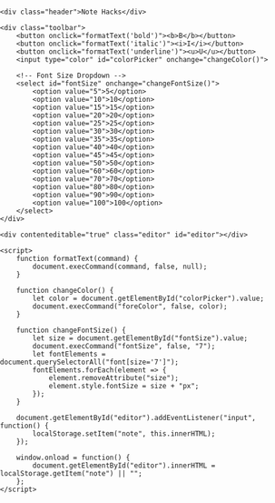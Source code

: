 <!DOCTYPE html>
<html lang="en">
<head>
    <meta charset="UTF-8">
    <meta name="viewport" content="width=device-width, initial-scale=1.0">
    <title>Note Hacks</title>
    <style>
        body {
            font-family: Arial, sans-serif;
            margin: 0;
            padding: 0;
            display: flex;
        }
        .header {
            position: fixed;
            top: 0;
            left: 0;
            width: 100%;
            background-color: blue;
            color: white;
            text-align: center;
            padding: 15px;
            font-size: 24px;
            font-weight: bold;
            z-index: 100;
        }
        .toolbar {
            width: 80px;
            display: flex;
            flex-direction: column;
            align-items: center;
            padding: 10px;
            background: #f0f0f0;
            height: 100vh;
            position: fixed;
            top: 50px;
            left: 0;
            box-shadow: 2px 0 5px rgba(0, 0, 0, 0.2);
        }
        .toolbar button, .toolbar select, .toolbar input {
            margin: 10px 0;
            padding: 8px;
            cursor: pointer;
            border: none;
            background: white;
            border-radius: 5px;
            width: 40px;
            height: 40px;
            display: flex;
            justify-content: center;
            align-items: center;
            font-size: 16px;
        }
        .toolbar button:hover {
            background: lightgray;
        }
        .editor {
            width: calc(100% - 100px);
            margin: 80px auto 20px 100px;
            padding: 15px;
            min-height: 300px;
            background: white;
            border: 1px solid #ccc;
            outline: none;
        }
    </style>
</head>
<body>

    <div class="header">Note Hacks</div>

    <div class="toolbar">
        <button onclick="formatText('bold')"><b>B</b></button>
        <button onclick="formatText('italic')"><i>I</i></button>
        <button onclick="formatText('underline')"><u>U</u></button>
        <input type="color" id="colorPicker" onchange="changeColor()">
        
        <!-- Font Size Dropdown -->
        <select id="fontSize" onchange="changeFontSize()">
            <option value="5">5</option>
            <option value="10">10</option>
            <option value="15">15</option>
            <option value="20">20</option>
            <option value="25">25</option>
            <option value="30">30</option>
            <option value="35">35</option>
            <option value="40">40</option>
            <option value="45">45</option>
            <option value="50">50</option>
            <option value="60">60</option>
            <option value="70">70</option>
            <option value="80">80</option>
            <option value="90">90</option>
            <option value="100">100</option>
        </select>
    </div>

    <div contenteditable="true" class="editor" id="editor"></div>

    <script>
        function formatText(command) {
            document.execCommand(command, false, null);
        }

        function changeColor() {
            let color = document.getElementById("colorPicker").value;
            document.execCommand("foreColor", false, color);
        }

        function changeFontSize() {
            let size = document.getElementById("fontSize").value;
            document.execCommand("fontSize", false, "7");
            let fontElements = document.querySelectorAll("font[size='7']");
            fontElements.forEach(element => {
                element.removeAttribute("size");
                element.style.fontSize = size + "px";
            });
        }

        document.getElementById("editor").addEventListener("input", function() {
            localStorage.setItem("note", this.innerHTML);
        });

        window.onload = function() {
            document.getElementById("editor").innerHTML = localStorage.getItem("note") || "";
        };
    </script>

</body>
</html>

